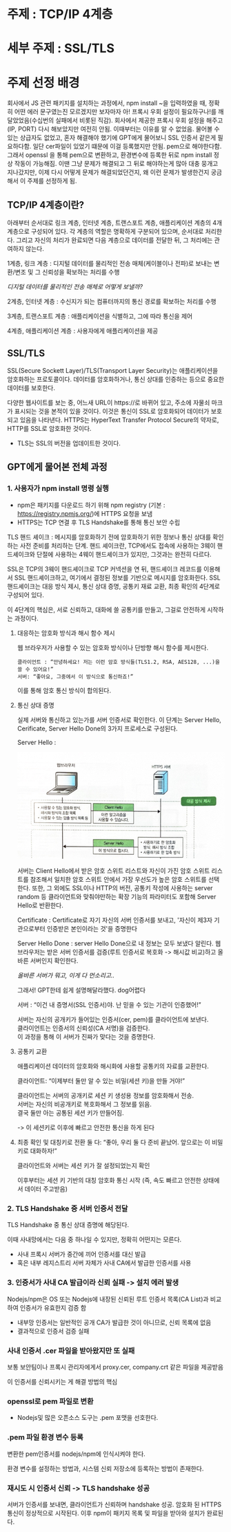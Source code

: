 # 주제 : TCP/IP 4계층
# 세부 주제 : SSL/TLS

# 주제 선정 배경

회사에서 JS 관련 패키지를 설치하는 과정에서, npm install ~을 입력하였을 때, 정확히 어떤 에러 문구였는진 모르겠지만 보자마자 아! 프록시 우회 설정이 필요하구나!를 깨달았었음(수십번의 실패에서 비롯된 직감). 회사에서 제공한 프록시 우회 설정을 해주고(IP, PORT) 다시 해보았지만 여전히 안됨. 이때부터는 이유를 알 수 없었음. 물어볼 수 있는 상급자도 없었고, 혼자 해결해야 했기에 GPT에게 물어보니 SSL 인증서 같은게 필요하다함. 일단 cer파일이 있었기 떄문에 이걸 등록했지만 안됨. pem으로 해야한다함. 그래서 openssl 을 통해 pem으로 변환하고, 환경변수에 등록한 뒤로 npm install 정상 작동이 가능해짐. 이땐 그냥 문제가 해결되고 그 뒤로 해야하는게 많아 대충 뭉개고 지나갔지만, 이제 다시 어떻게 문제가 해결되었던건지, 왜 이런 문제가 발생한건지 궁금해서 이 주제를 선정하게 됨.

## TCP/IP 4계층이란?

아래부터 순서대로 링크 계층, 인터넷 계층, 트랜스포트 계층, 애플리케이션 계층의 4개 계층으로 구성되어 있다. 각 계층의 역할은 명확하게 구분되어 있으며, 순서대로 처리한다. 그리고 자신의 처리가 완료되면 다음 계층으로 데이터를 전달한 뒤, 그 처리에는 관여하지 않는다.

1계층, 링크 계층 : 디지털 데이터를 물리적인 전송 매체(케이블이나 전파)로 보내는 변환/변조 및 그 신뢰성을 확보하는 처리를 수행

*디지털 데이터를 물리적인 전송 매체로 어떻게 보낼까?*

2계층, 인터넷 계층 : 수신지가 되는 컴퓨터까지의 통신 경로를 확보하는 처리를 수행

3계층, 트랜스포트 계층 : 애플리케이션을 식별하고, 그에 따라 통신을 제어

4계층, 애플리케이션 계층 : 사용자에게 애플리케이션을 제공

## SSL/TLS

SSL(Secure Sockett Layer)/TLS(Transport Layer Security)는 애플리케이션을 암호화하는 프로토콜이다. 데이터를 암호화하거나, 통신 상대를 인증하는 등으로 중요한 데이터를 보호한다.

다양한 웹사이트를 보는 중, 어느새 URL이 https://로 바뀌어 있고, 주소에 자물쇠 마크가 표시되는 것을 본적이 있을 것이다. 이것은 통신이 SSL로 암호화되어 데이터가 보호되고 있음을 나타낸다. HTTPS는 HyperText Transfer Protocol Secure의 약자로, HTTP를 SSL로 암호화한 것이다.

* TLS는 SSL의 버전을 업데이트한 것이다. 

## GPT에게 물어본 전체 과정

### 1. 사용자가 npm install 명령 실행

- npm은 패키지를 다운로드 하기 위해 npm registry (기본 : https://registry.npmjs.org/)에 HTTPS 요청을 보냄
- HTTPS는 TCP 연결 후 TLS Handshake를 통해 통신 보안 수립

TLS 핸드 셰이크 : 메시지를 암호화하기 전에 암호화하기 위한 정보나 통신 상대를 확인하는 사전 준비를 처리하는 단계. 핸드 셰이크란, TCP에서도 접속에 사용하는 3웨이 핸드셰이크와 단절에 사용하는 4웨이 핸드셰이크가 있지만, 그것과는 완전히 다르다.

SSL은 TCP의 3웨이 핸드셰이크로 TCP 커넥션을 연 뒤, 핸드셰이크 레코드를 이용해서 SSL 핸드셰이크하고, 여기에서 결정된 정보를 기반으로 메시지를 암호화한다. SSL 핸드셰이크는 대응 방식 제시, 통신 상대 증명, 공통키 재료 교환, 최종 확인의 4단계로 구성되어 있다.

이 4단계의 핵심은, 서로 신뢰하고, 대화에 쓸 공통키를 만들고, 그걸로 안전하게 시작하는 과정이다.

1. 대응하는 암호화 방식과 해시 함수 제시

    웹 브라우저가 사용할 수 있는 암호화 방식이나 단방향 해시 함수를 제시한다. 

    ```
    클라이언트 : “안녕하세요! 저는 이런 암호 방식들(TLS1.2, RSA, AES128, ...)을 쓸 수 있어요!”
    서버: “좋아요, 그중에서 이 방식으로 통신하죠!”
    ```

    이를 통해 암호 통신 방식이 합의된다.


2. 통신 상대 증명

    실제 서버와 통신하고 있는가를 서버 인증서로 확인한다. 이 단계는 Server Hello, Cerificate, Server Hello Done의 3가지 프로세스로 구성된다.

    Server Hello : 

    ![alt text](image.png)

    서버는 Client Hello에서 받은 암호 스위트 리스트와 자신이 가진 암호 스위트 리스트를 참조해서 일치한 암호 스위트 안에서 가장 우선도가 높은 암호 스위트를 선택한다. 또한, 그 외에도 SSL이나 HTTP의 버전, 공통키 작성에 사용하는 server random 등 클라이언트와 맞춰야만하는 확장 기능의 파라미터도 포함해 Server Hello로 반환한다.

    Certificate : Certificate로 자기 자신의 서버 인증서를 보내고, '자신이 제3자 기관으로부터 인증받은 본인이라는 것'을 증명한다

    Server Hello Done : server Hello Done으로 내 정보는 모두 보냈다 알린다. 웹 브라우저는 받은 서버 인증서를 검증(루트 인증서로 복호화 -> 해시값 비교)하고 올바른 서버인지 확인한다.

    *올바른 서버가 뭐고, 이게 다 먼소리고..*

    그래서! GPT한테 쉽게 설명해달라했다. dog어렵다

    서버 : “이건 내 증명서(SSL 인증서)야. 난 믿을 수 있는 기관이 인증했어!”

    서버는 자신의 공개키가 들어있는 인증서(cer, pem)를 클라이언트에 보낸다.   
    클라이언트는 인증서의 신뢰성(CA 서명)을 검증한다.    
    이 과정을 통해 이 서버가 진짜가 맞다는 것을 증명한다.   

3. 공통키 교환

    애플리케이션 데이터의 암호화와 해시화에 사용할 공통키의 자료를 교환한다.

    클라이언트: “이제부터 둘만 알 수 있는 비밀(세션 키)을 만들 거야!”

    클라이언트는 서버의 공개키로 세션 키 생성용 정보를 암호화해서 전송.   
    서버는 자신의 비공개키로 복호화해서 그 정보를 읽음.   
    결국 둘만 아는 공통된 세션 키가 만들어짐.   

    -> 이 세션키로 이후에 빠르고 안전한 통신을 하게 된다

4. 최종 확인 및 대칭키로 전환
    둘 다: “좋아, 우리 둘 다 준비 끝났어. 앞으로는 이 비밀 키로 대화하자!”

    클라이언트와 서버는 세션 키가 잘 설정되었는지 확인

    이후부터는 세션 키 기반의 대칭 암호화 통신 시작
    (즉, 속도 빠르고 안전한 상태에서 데이터 주고받음)

### 2. TLS Handshake 중 서버 인증서 전달

TLS Handshake 중 통신 상대 증명에 해당된다. 

이때 사내망에서는 다음 중 하나일 수 있지만, 정확히 어떤지는 모른다.

- 사내 프록시 서버가 중간에 끼어 인증서를 대신 발급
- 혹은 내부 레지스트리 서버 자체가 사내 CA에서 발급한 인증서를 사용


### 3. 인증서가 사내 CA 발급이라 신뢰 실패 -> 설치 에러 발생

Nodejs/npm은 OS 또는 Nodejs에 내장된 신뢰된 루트 인증서 목록(CA List)과 비교하여 인증서가 유효한지 검증 함

- 내부망 인증서는 일반적인 공개 CA가 발급한 것이 아니므로, 신뢰 목록에 없음
- 결과적으로 인증서 검증 실패 

### 사내 인증서 .cer 파일을 받아왔지만 또 실패

보통 보안팀이나 프록시 관리자에게서 proxy.cer, company.crt 같은 파일을 제공받음

이 인증서를 신뢰시키는 게 해결 방법의 핵심

### openssl로 pem 파일로 변환

- Nodejs및 많은 오픈소스 도구는 .pem 포맷을 선호한다. 

### .pem 파일 환경 변수 등록

변환한 pem인증서를 nodejs/npm에 인식시켜야 한다.

환경 변수를 설정하는 방법과, 시스템 신뢰 저장소에 등록하는 방법이 존재한다.


### 재시도 시 인증서 신뢰 -> TLS handshake 성공

서버가 인증서를 보내면, 클라이언트가 신뢰하며 handshake 성공.
암호화 된 HTTPS 통신이 정상적으로 시작된다.
이후 npm이 패키지 목록 및 파일을 받아와 설치가 완료된다.


